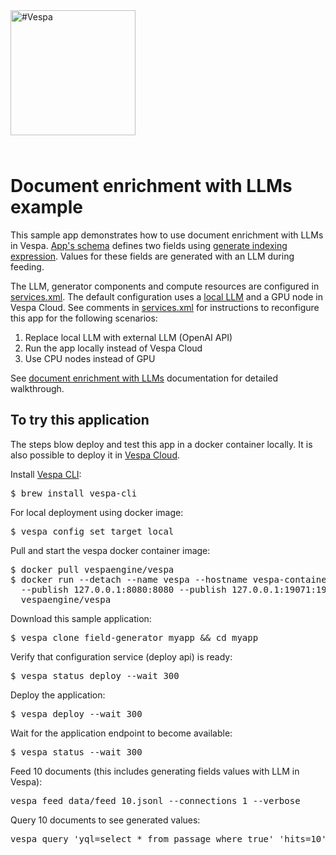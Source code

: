 <!-- Copyright Vespa.ai. Licensed under the terms of the Apache 2.0 license. See LICENSE in the project root.-->

<picture>
  <source media="(prefers-color-scheme: dark)" srcset="https://assets.vespa.ai/logos/Vespa-logo-green-RGB.svg">
  <source media="(prefers-color-scheme: light)" srcset="https://assets.vespa.ai/logos/Vespa-logo-dark-RGB.svg">
  <img alt="#Vespa" width="200" src="https://assets.vespa.ai/logos/Vespa-logo-dark-RGB.svg" style="margin-bottom: 25px;">
</picture>

# Document enrichment with LLMs example

This sample app demonstrates how to use document enrichment with LLMs in Vespa.
[App's schema](schemas/passage.sd) defines two fields using [generate indexing expression](https://docs.vespa.ai/en/reference/indexing-language-reference.html#generate).
Values for these fields are generated with an LLM during feeding.

The LLM, generator components and compute resources are configured in [services.xml](services.xml).
The default configuration uses a [local LLM](https://docs.vespa.ai/en/llms-local.html) and a GPU node in Vespa Cloud.
See comments in [services.xml](services.xml) for instructions to reconfigure this app for the following scenarios:

1. Replace local LLM with external LLM (OpenAI API)
2. Run the app locally instead of Vespa Cloud
3. Use CPU nodes instead of GPU

See [document enrichment with LLMs](https://docs.vespa.ai/en/llms-document-enrichment.html) documentation for detailed walkthrough.

## To try this application

The steps blow deploy and test this app in a docker container locally.
It is also possible to deploy it in [Vespa Cloud](https://docs.vespa.ai/en/cloud/getting-started).

Install [Vespa CLI](https://docs.vespa.ai/en/vespa-cli.html):
<pre>
$ brew install vespa-cli
</pre>

For local deployment using docker image:
<pre data-test="exec">
$ vespa config set target local
</pre>

Pull and start the vespa docker container image:
<pre data-test="exec">
$ docker pull vespaengine/vespa
$ docker run --detach --name vespa --hostname vespa-container \
  --publish 127.0.0.1:8080:8080 --publish 127.0.0.1:19071:19071 \
  vespaengine/vespa
</pre>

Download this sample application:
<pre data-test="exec">
$ vespa clone field-generator myapp && cd myapp
</pre>

Verify that configuration service (deploy api) is ready:
<pre data-test="exec">
$ vespa status deploy --wait 300
</pre>

Deploy the application:
<pre data-test="exec" data-test-assert-contains="Success">
$ vespa deploy --wait 300
</pre>

Wait for the application endpoint to become available:
<pre data-test="exec">
$ vespa status --wait 300
</pre>

Feed 10 documents (this includes generating fields values with LLM in Vespa):
<pre data-test="exec">
vespa feed data/feed_10.jsonl --connections 1 --verbose
</pre>

Query 10 documents to see generated values:
<pre data-test="exec" data-test-assert-contains="id:msmarco:passage::963">
vespa query 'yql=select * from passage where true' 'hits=10' 'ranking=enriched'
</pre>